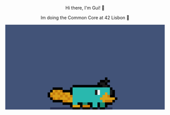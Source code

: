 </div>

<div align='center'>
  
Hi there, I'm Gui! 🦎

Im doing the Common Core at 42 Lisbon 🚀

![perry](perry.gif)
